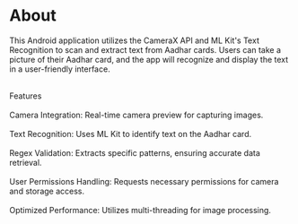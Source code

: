 <h1><b>About</b></h1>
This Android application utilizes the CameraX API and ML Kit's Text Recognition to scan and extract text from Aadhar cards. Users can take a picture of their Aadhar card, and the app will recognize and display the text in a user-friendly interface.</br></br>


Features</br></br>
Camera Integration: Real-time camera preview for capturing images.</br></br>
Text Recognition: Uses ML Kit to identify text on the Aadhar card.</br></br>
Regex Validation: Extracts specific patterns, ensuring accurate data retrieval.</br></br>
User Permissions Handling: Requests necessary permissions for camera and storage access.</br></br>
Optimized Performance: Utilizes multi-threading for image processing.</br></br>
